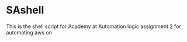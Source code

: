 # SAshell
This is the shell script for Academy at Automation logic assignment 2 for automating aws on 
